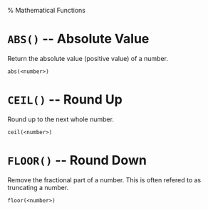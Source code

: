 % Mathematical Functions


`ABS()` -- Absolute Value
=========================

Return the absolute value (positive value) of a number.

    abs(<number>)


`CEIL()` -- Round Up
====================

Round up to the next whole number.

    ceil(<number>)


`FLOOR()` -- Round Down
=======================

Remove the fractional part of a number. This is often refered to as truncating a
number.

    floor(<number>)
